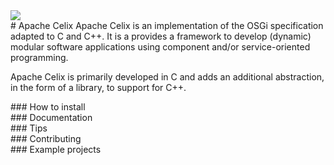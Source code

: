 <div markdown='1' id="banner">
<img class="bannerImage shadowed" src="media/celix_notext.png">
<div class="bannertext">
# Apache Celix
Apache Celix is an implementation of the OSGi specification adapted to C and C++. It is a provides a framework to develop (dynamic) modular software applications using component and/or service-oriented programming.

Apache Celix is primarily developed in C and adds an additional abstraction, in the form of a library, to support for C++.
</div></div><div class="container"><div class="item">
### How to install
</div><div class="item">
### Documentation
</div><div class="item">
### Tips
</div><div class="item">
### Contributing
</div><div class="item">
### Example projects
</div></div>
